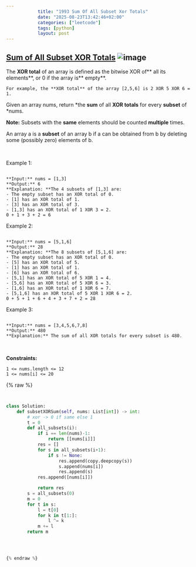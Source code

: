 ```yaml
---
            title: "1993 Sum Of All Subset Xor Totals"
            date: "2025-08-23T13:42:46+02:00"
            categories: ["leetcode"]
            tags: [python]
            layout: post
---
```

            
## [Sum of All Subset XOR Totals](https://leetcode.com/problems/sum-of-all-subset-xor-totals) ![image](https://img.shields.io/badge/Difficulty-Easy-brightgreen)

The **XOR total** of an array is defined as the bitwise XOR of** all its elements**, or 0 if the array is** empty**.

	For example, the **XOR total** of the array [2,5,6] is 2 XOR 5 XOR 6 = 1.

Given an array nums, return *the **sum** of all **XOR totals** for every **subset** of *nums. 

**Note:** Subsets with the **same** elements should be counted **multiple** times.

An array a is a **subset** of an array b if a can be obtained from b by deleting some (possibly zero) elements of b.

 

Example 1:

```

**Input:** nums = [1,3]
**Output:** 6
**Explanation: **The 4 subsets of [1,3] are:
- The empty subset has an XOR total of 0.
- [1] has an XOR total of 1.
- [3] has an XOR total of 3.
- [1,3] has an XOR total of 1 XOR 3 = 2.
0 + 1 + 3 + 2 = 6

```

Example 2:

```

**Input:** nums = [5,1,6]
**Output:** 28
**Explanation: **The 8 subsets of [5,1,6] are:
- The empty subset has an XOR total of 0.
- [5] has an XOR total of 5.
- [1] has an XOR total of 1.
- [6] has an XOR total of 6.
- [5,1] has an XOR total of 5 XOR 1 = 4.
- [5,6] has an XOR total of 5 XOR 6 = 3.
- [1,6] has an XOR total of 1 XOR 6 = 7.
- [5,1,6] has an XOR total of 5 XOR 1 XOR 6 = 2.
0 + 5 + 1 + 6 + 4 + 3 + 7 + 2 = 28

```

Example 3:

```

**Input:** nums = [3,4,5,6,7,8]
**Output:** 480
**Explanation:** The sum of all XOR totals for every subset is 480.

```

 

**Constraints:**

	1 <= nums.length <= 12
	1 <= nums[i] <= 20

{% raw %}


```python


class Solution:
    def subsetXORSum(self, nums: List[int]) -> int:
        # xor -> 0 if same else 1
        t = 0
        def all_subsets(i):
            if i == len(nums)-1:
                return [[nums[i]]]
            res = []
            for s in all_subsets(i+1):
                if s != None:
                    res.append(copy.deepcopy(s))
                    s.append(nums[i])
                    res.append(s)
            res.append([nums[i]])

            return res
        s = all_subsets(0)
        m = 0
        for t in s:
            l = t[0]
            for k in t[1:]:
                l ^= k
            m += l
        return m

        


{% endraw %}
```
